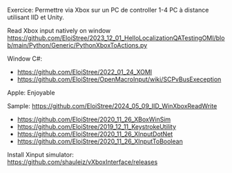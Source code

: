 Exercice: Permettre via Xbox sur un PC de controller 1-4 PC à distance utilisant IID et Unity. 


Read Xbox input natively on window
https://github.com/EloiStree/2023_12_01_HelloLocalizationQATestingOMI/blob/main/Python/Generic/PythonXboxToActions.py

Window C#:
- https://github.com/EloiStree/2022_01_24_XOMI
- https://github.com/EloiStree/OpenMacroInput/wiki/SCPvBusExeception

Apple: Enjoyable

Sample: https://github.com/EloiStree/2024_05_09_IID_WinXboxReadWrite


- https://github.com/EloiStree/2020_11_26_XBoxWinSim
- https://github.com/EloiStree/2019_12_11_KeystrokeUtility
- https://github.com/EloiStree/2020_11_26_XInputDotNet
- https://github.com/EloiStree/2020_11_26_XInputToBoolean



Install Xinput simulator: https://github.com/shauleiz/vXboxInterface/releases
